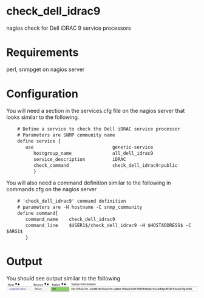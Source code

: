# check_dell_idrac9
nagios check for Dell iDRAC 9 service processors

# Requirements
perl, snmpget on nagios server

# Configuration

You will need a section in the services.cfg file on the nagios server that looks similar to the following.
```
    # Define a service to check the Dell iDRAC service processor
    # Parameters are SNMP community name
    define service {
       use                             generic-service
          hostgroup_name               all_dell_idrac9
          service_description          iDRAC
          check_command                check_dell_idrac9!public
          }
```

You will also need a command definition similar to the following in commands.cfg on the nagios server
```
    # 'check_dell_idrac9' command definition
    # parameters are -H hostname -C snmp_community
    define command{
       command_name    check_dell_idrac9
       command_line    $USER1$/check_dell_idrac9 -H $HOSTADDRESS$ -C $ARG1$
       }
```

# Output
You should see output similar to the following
<img src=images/idrac9.png>
